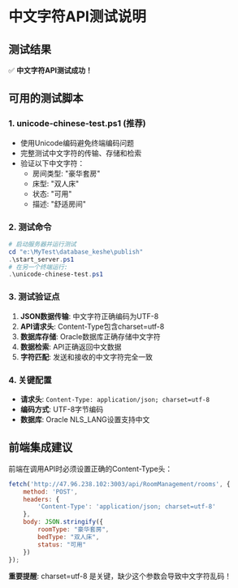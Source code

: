 # 中文字符API测试说明

## 测试结果
✅ **中文字符API测试成功！**

## 可用的测试脚本

### 1. unicode-chinese-test.ps1 (推荐)
- 使用Unicode编码避免终端编码问题
- 完整测试中文字符的传输、存储和检索
- 验证以下中文字符：
  - 房间类型: "豪华套房"
  - 床型: "双人床"  
  - 状态: "可用"
  - 描述: "舒适房间"

### 2. 测试命令
```powershell
# 启动服务器并运行测试
cd "e:\MyTest\database_keshe\publish"
.\start_server.ps1
# 在另一个终端运行:
.\unicode-chinese-test.ps1
```

### 3. 测试验证点
1. **JSON数据传输**: 中文字符正确编码为UTF-8
2. **API请求头**: Content-Type包含charset=utf-8
3. **数据库存储**: Oracle数据库正确存储中文字符
4. **数据检索**: API正确返回中文数据
5. **字符匹配**: 发送和接收的中文字符完全一致

### 4. 关键配置
- **请求头**: `Content-Type: application/json; charset=utf-8`
- **编码方式**: UTF-8字节编码
- **数据库**: Oracle NLS_LANG设置支持中文

## 前端集成建议
前端在调用API时必须设置正确的Content-Type头：
```javascript
fetch('http://47.96.238.102:3003/api/RoomManagement/rooms', {
    method: 'POST',
    headers: {
        'Content-Type': 'application/json; charset=utf-8'
    },
    body: JSON.stringify({
        roomType: "豪华套房",
        bedType: "双人床",
        status: "可用"
    })
});
```

**重要提醒**: charset=utf-8 是关键，缺少这个参数会导致中文字符乱码！
